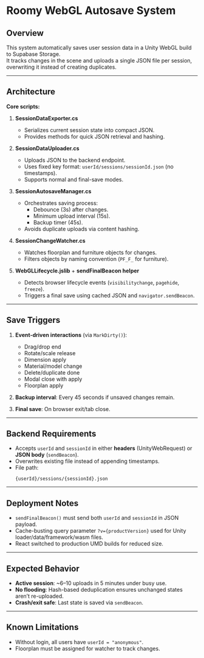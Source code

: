 # Roomy WebGL Autosave System

## Overview
This system automatically saves user session data in a Unity WebGL build to Supabase Storage.  
It tracks changes in the scene and uploads a single JSON file per session, overwriting it instead of creating duplicates.

---

## Architecture
**Core scripts:**
1. **SessionDataExporter.cs**  
   - Serializes current session state into compact JSON.  
   - Provides methods for quick JSON retrieval and hashing.

2. **SessionDataUploader.cs**  
   - Uploads JSON to the backend endpoint.  
   - Uses fixed key format: `userId/sessions/sessionId.json` (no timestamps).  
   - Supports normal and final-save modes.

3. **SessionAutosaveManager.cs**  
   - Orchestrates saving process:  
     - Debounce (3s) after changes.  
     - Minimum upload interval (15s).  
     - Backup timer (45s).  
   - Avoids duplicate uploads via content hashing.

4. **SessionChangeWatcher.cs**  
   - Watches floorplan and furniture objects for changes.  
   - Filters objects by naming convention (`PF_F_` for furniture).

5. **WebGLLifecycle.jslib** + **sendFinalBeacon helper**  
   - Detects browser lifecycle events (`visibilitychange`, `pagehide`, `freeze`).  
   - Triggers a final save using cached JSON and `navigator.sendBeacon`.

---

## Save Triggers
1. **Event-driven interactions** (via `MarkDirty()`):  
   - Drag/drop end  
   - Rotate/scale release  
   - Dimension apply  
   - Material/model change  
   - Delete/duplicate done  
   - Modal close with apply  
   - Floorplan apply

2. **Backup interval**: Every 45 seconds if unsaved changes remain.

3. **Final save**: On browser exit/tab close.

---

## Backend Requirements
- Accepts `userId` and `sessionId` in either **headers** (UnityWebRequest) or **JSON body** (`sendBeacon`).  
- Overwrites existing file instead of appending timestamps.  
- File path:  
  ```
  {userId}/sessions/{sessionId}.json
  ```

---

## Deployment Notes
- `sendFinalBeacon()` must send both `userId` and `sessionId` in JSON payload.  
- Cache-busting query parameter `?v={productVersion}` used for Unity loader/data/framework/wasm files.  
- React switched to production UMD builds for reduced size.

---

## Expected Behavior
- **Active session**: ~6–10 uploads in 5 minutes under busy use.  
- **No flooding**: Hash-based deduplication ensures unchanged states aren’t re-uploaded.  
- **Crash/exit safe**: Last state is saved via `sendBeacon`.

---

## Known Limitations
- Without login, all users have `userId = "anonymous"`.  
- Floorplan must be assigned for watcher to track changes.
